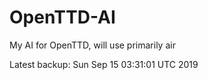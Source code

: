 # OpenTTD-AI
My AI for OpenTTD, will use primarily air

Latest backup: Sun Sep 15 03:31:01 UTC 2019
